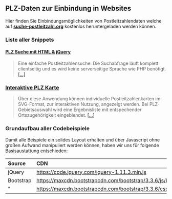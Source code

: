 ## PLZ-Daten zur Einbindung in Websites

Hier finden Sie Einbindungsmöglichkeiten von Postleitzahlendaten welche auf [**suche-postleitzahl.org**](https://www.suche-postleitzahl.org) kostenlos heruntergeladen werden können.

### Liste aller Snippets

#### [**PLZ Suche mit HTML & jQuery**](https://github.com/plzTeam/web-snippets/tree/master/plz-suche)
> Eine einfache Postleitzahlensuche: Die Suchabfrage läuft komplett clientseitig und es wird keine serverseitige Sprache wie PHP benötigt. [[...]](https://github.com/plzTeam/web-snippets/tree/master/plz-suche "PLZ Suche zum Einbinden")

### [**Interaktive PLZ Karte**](https://github.com/plzTeam/web-snippets/tree/master/plz-karte)
> Über diese Anwendung können individuelle Postleitzahlenkarten im SVG-Format, zur interaktiven Nutzung, angezeigt werden. Bei PLZ-Gebietsauswahl wird eine Ergebnisliste mit entspechender Ortszugehörigkeit eingeblendet. [[...]](https://github.com/plzTeam/web-snippets/tree/master/plz-karte "Interaktive Postleitzahlenkarte")


### Grundaufbau aller Codebeispiele

Damit alle Beispiele ein solides Layout erhalten und über Javascript ohne großen Aufwand manipuliert werden können, haben wir uns für folgende Basisaustattung entschieden:

Source                      | CDN
:--------------------------- | :--------------------------------------------------------------------
jQuery                       | https://code.jquery.com/jquery-1.11.3.min.js
Bootstrap                    | https://maxcdn.bootstrapcdn.com/bootstrap/3.3.6/js/bootstrap.min.js
"                            | https://maxcdn.bootstrapcdn.com/bootstrap/3.3.6/css/bootstrap.min.css
